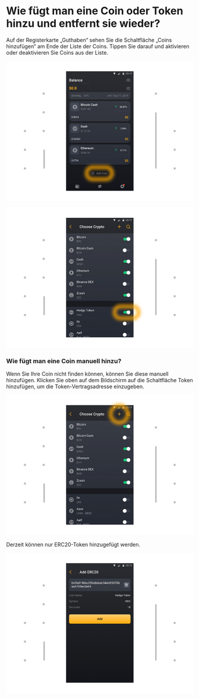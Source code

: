 # Wie fügt man eine Coin oder Token hinzu und entfernt sie wieder?

Auf der Registerkarte „Guthaben“ sehen Sie die Schaltfläche „Coins hinzufügen“ am Ende der Liste der Coins. Tippen Sie darauf und aktivieren oder deaktivieren Sie Coins aus der Liste.

![](../images/android-addcoin-l.png)

![](../images/android-addcoin-fin-l.png)

### Wie fügt man eine Coin manuell hinzu?

Wenn Sie Ihre Coin nicht finden können, können Sie diese manuell hinzufügen. Klicken Sie oben auf dem Bildschirm auf die Schaltfläche Token hinzufügen, um die Token-Vertragsadresse einzugeben.

![](../images/android-addcoin-cm-l.png)

Derzeit können nur ERC20-Token hinzugefügt werden.

![](../images/android-addcoin-erc20-l.png)
